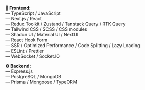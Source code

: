 <b>🚀 Frontend:</b> <br/>
<span>― TypeScript / JavaScript</span> <br/>
<span>― Next.js / React</span> <br/>
<span>― Redux Toolkit / Zustand / Tanstack Query / RTK Query</span> <br/>
<span>― Tailwind CSS / SCSS / CSS modules</span> <br/>
<span>― Shadcn UI / Material UI / NextUI</span> <br/>
<span>― React Hook Form</span> <br/>
<span>― SSR / Optimized Performance / Code Splitting / Lazy Loading</span> <br/>
<span>― ESLint / Prettier</span> <br/>
<span>― WebSocket / Socket.IO</span> <br/>

<b>⚙ Backend:</b> <br/>
<span>― Express.js</span> <br/>
<span>― PostgreSQL / MongoDB </span> <br/>
<span>― Prisma / Mongoose / TypeORM</span> <br/>
